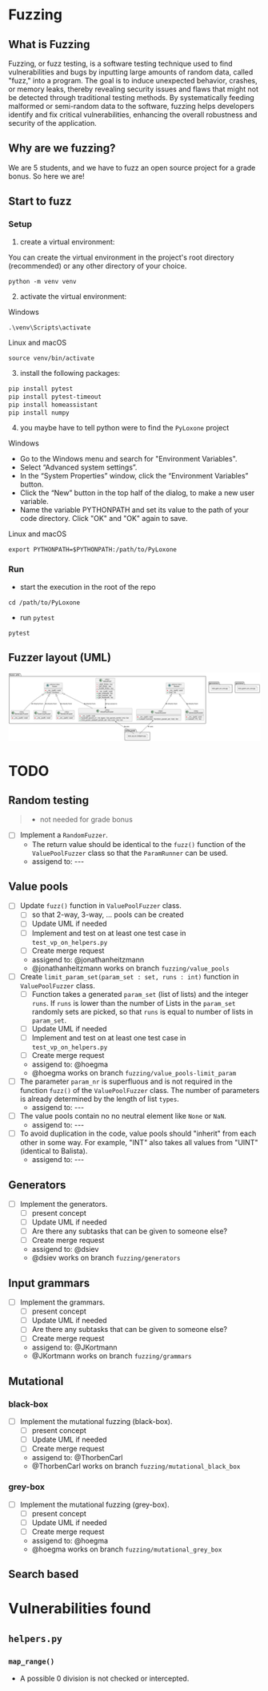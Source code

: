 # Fuzzing
## What is Fuzzing
Fuzzing, or fuzz testing, is a software testing technique used to find vulnerabilities and bugs by inputting large amounts of random data, called "fuzz," into a program. 
The goal is to induce unexpected behavior, crashes, or memory leaks, thereby revealing security issues and flaws that might not be detected through traditional testing methods. 
By systematically feeding malformed or semi-random data to the software, fuzzing helps developers identify and fix critical vulnerabilities, enhancing the overall robustness and security of the application.

## Why are we fuzzing?
We are 5 students, and we have to fuzz an open source project for a grade bonus. 
So here we are!

## Start to fuzz
### Setup
1. create a virtual environment:

You can create the virtual environment in the project's root directory (recommended) or any other directory of your choice.
```shell
python -m venv venv
```
2. activate the virtual environment:

Windows
```shell
.\venv\Scripts\activate
```

Linux and macOS
```shell
source venv/bin/activate
```

3.  install the following packages:
```shell
pip install pytest
pip install pytest-timeout
pip install homeassistant
pip install numpy
```
4. you maybe have to tell python were to find the `PyLoxone` project 

Windows
- Go to the Windows menu and search for "Environment Variables".
- Select “Advanced system settings”.
- In the “System Properties” window, click the “Environment Variables” button.
- Click the “New” button in the top half of the dialog, to make a new user variable.
- Name the variable PYTHONPATH and set its value to the path of your code directory. Click "OK" and "OK" again to save.

Linux and macOS
```shell
export PYTHONPATH=$PYTHONPATH:/path/to/PyLoxone
```
### Run
- start the execution in the root of the repo
```shell
cd /path/to/PyLoxone
```
- run `pytest`
```shell
pytest
```

## Fuzzer layout (UML)
![fuzzer_overview](fuzzer_overview.svg)

# TODO
## Random testing 
> - not needed for grade bonus
- [ ] Implement a `RandomFuzzer`.
  - The return value should be identical to the `fuzz()` function of the `ValuePoolFuzzer` class so that the `ParamRunner` can be used.
  - assigend to: ---

## Value pools
- [ ] Update `fuzz()` function in `ValuePoolFuzzer` class. 
  - [ ] so that 2-way, 3-way, ... pools can be created
  - [ ] Update UML if needed
  - [ ] Implement and test on at least one test case in `test_vp_on_helpers.py`
  - [ ] Create merge request 
  - assigend to: @jonathanheitzmann
  - @jonathanheitzmann works on branch `fuzzing/value_pools`
- [ ] Create `limit_param_set(param_set : set, runs : int)` function in `ValuePoolFuzzer` class. 
  - [ ] Function takes a generated `param_set` (list of lists) and the integer `runs`. If `runs` is lower than the number of Lists in the `param_set` randomly sets are picked, so that `runs` is equal to number of lists in `param_set`.
  - [ ] Update UML if needed
  - [ ] Implement and test on at least one test case in `test_vp_on_helpers.py`
  - [ ] Create merge request 
  - assigend to: @hoegma
  - @hoegma works on branch `fuzzing/value_pools-limit_param`
- [ ] The parameter `param_nr` is superfluous and is not required in the function `fuzz()` of the `ValuePoolFuzzer` class. The number of parameters is already determined by the length of list `types`.
  - assigend to: ---
- [ ] The value pools contain no no neutral element like `None` or `NaN`. 
  - assigend to: ---
- [ ] To avoid duplication in the code, value pools should "inherit" from each other in some way.  For example, "INT" also takes all values from "UINT" (identical to Balista).
  - assigend to: ---

## Generators
- [ ] Implement the generators.
  - [ ] present concept
  - [ ] Update UML if needed
  - [ ] Are there any subtasks that can be given to someone else?
  - [ ] Create merge request 
  - assigend to: @dsiev
  - @dsiev works on branch `fuzzing/generators`

## Input grammars
- [ ] Implement the grammars.
  - [ ] present concept
  - [ ] Update UML if needed
  - [ ] Are there any subtasks that can be given to someone else?
  - [ ] Create merge request 
  - assigend to: @JKortmann
  - @JKortmann works on branch `fuzzing/grammars`

## Mutational 
### black-box
- [ ] Implement the mutational fuzzing (black-box).
  - [ ] present concept
  - [ ] Update UML if needed
  - [ ] Create merge request 
  - assigend to: @ThorbenCarl
  - @ThorbenCarl works on branch `fuzzing/mutational_black_box`
### grey-box
- [ ] Implement the mutational fuzzing (grey-box).
  - [ ] present concept
  - [ ] Update UML if needed
  - [ ] Create merge request 
  - assigend to: @hoegma
  - @hoegma works on branch `fuzzing/mutational_grey_box`

## Search based

# Vulnerabilities found
## `helpers.py`
### `map_range()`
- A possible 0 division is not checked or intercepted.